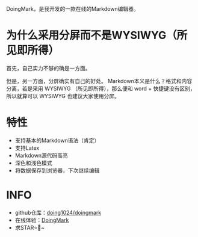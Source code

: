 DoingMark，是我开发的一款在线的Markdown编辑器。

# 为什么采用分屏而不是WYSIWYG（所见即所得）
首先，自己实力不够的确是一方面。

但是，另一方面，分屏确实有自己的好处。
Markdown本义是什么？格式和内容分离，若是采用 WYSIWYG （所见即所得），那么便和 word + 快捷键没有区别，所以就算可以 WYSIWYG 也建议大家使用分屏。

# 特性
* 支持基本的Markdown语法（肯定）
* 支持Latex
* Markdown源代码高亮
* 深色和浅色模式
* 将数据保存到浏览器，下次继续编辑

# INFO
* github仓库：[doing1024/doingmark](https://github.com/doing1024/doingmark)
* 在线体验：[DoingMark](https://doingmark.doing1024.us.kg)
* 求STAR⭐🙏~

